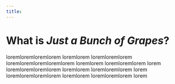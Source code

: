 ```yaml
---
title:
---
```


# What is <em>Just a Bunch of Grapes</em>?

loremloremloremlorem loremlorem loremloremlorem loremloremloremloremlorem loremlorem loremloremlorem lorem
loremloremloremlorem loremlorem loremloremlorem lorem
loremloremloremlorem loremlorem loremloremlorem lorem
